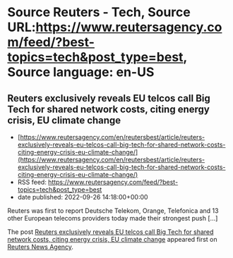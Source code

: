 # Source Reuters - Tech, Source URL:https://www.reutersagency.com/feed/?best-topics=tech&post_type=best, Source language: en-US

## Reuters exclusively reveals EU telcos call Big Tech for shared network costs, citing energy crisis, EU climate change
 - [https://www.reutersagency.com/en/reutersbest/article/reuters-exclusively-reveals-eu-telcos-call-big-tech-for-shared-network-costs-citing-energy-crisis-eu-climate-change/](https://www.reutersagency.com/en/reutersbest/article/reuters-exclusively-reveals-eu-telcos-call-big-tech-for-shared-network-costs-citing-energy-crisis-eu-climate-change/)
 - RSS feed: https://www.reutersagency.com/feed/?best-topics=tech&post_type=best
 - date published: 2022-09-26 14:18:00+00:00

<p>Reuters was first to report Deutsche Telekom, Orange, Telefonica and 13 other European telecoms providers today made their strongest push [&#8230;]</p>
<p>The post <a href="https://www.reutersagency.com/en/reutersbest/article/reuters-exclusively-reveals-eu-telcos-call-big-tech-for-shared-network-costs-citing-energy-crisis-eu-climate-change/" rel="nofollow">Reuters exclusively reveals EU telcos call Big Tech for shared network costs, citing energy crisis, EU climate change</a> appeared first on <a href="https://www.reutersagency.com/en/" rel="nofollow">Reuters News Agency</a>.</p>

